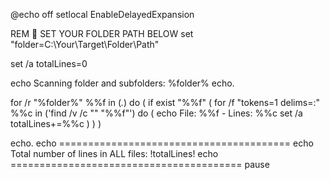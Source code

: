 @echo off
setlocal EnableDelayedExpansion

REM 🔧 SET YOUR FOLDER PATH BELOW
set "folder=C:\Your\Target\Folder\Path"

set /a totalLines=0

echo Scanning folder and subfolders: %folder%
echo.

for /r "%folder%" %%f in (*.*) do (
    if exist "%%f" (
        for /f "tokens=1 delims=:" %%c in ('find /v /c "" "%%f"') do (
            echo File: %%f - Lines: %%c
            set /a totalLines+=%%c
        )
    )
)

echo.
echo ========================================
echo Total number of lines in ALL files: !totalLines!
echo ========================================
pause